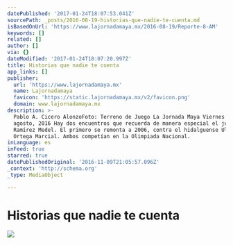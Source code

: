 ```yaml
---
datePublished: '2017-01-24T18:07:53.041Z'
sourcePath: _posts/2016-08-19-historias-que-nadie-te-cuenta.md
isBasedOnUrl: 'https://www.lajornadamaya.mx/2016-08-19/Reporte-8-AM'
keywords: []
related: []
author: []
via: {}
dateModified: '2017-01-24T18:07:20.997Z'
title: Historias que nadie te cuenta
app_links: []
publisher:
  url: 'https://www.lajornadamaya.mx'
  name: Lajornadamaya
  favicon: 'https://static.lajornadamaya.mx/v2/favicon.png'
  domain: www.lajornadamaya.mx
description: >-
  Pablo A. Cicero AlonzoFoto: Terreno de Juego La Jornada Maya Viernes 19 de
  agosto, 2016 Hay dos encuentros que recuerda de manera especial el judoka Iván
  Ramírez Medel. El primero se remonta a 2006, contra el hidalguense Ulises
  Ortega Marcial. Ambos competían en la Olimpiada Nacional.
inLanguage: es
inFeed: true
starred: true
datePublishedOriginal: '2016-11-09T21:05:57.096Z'
_context: 'http://schema.org'
_type: MediaObject

---
```

# Historias que nadie te cuenta
![](https://the-grid-user-content.s3-us-west-2.amazonaws.com/9f508473-6480-410b-b55a-bbaf1f1ba8d5.jpg)